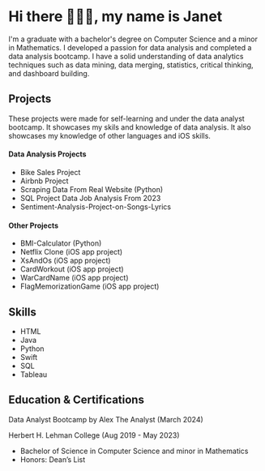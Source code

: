 # Hi there 👋👩‍💻, my name is Janet
I'm a graduate with a bachelor's degree on Computer Science and a minor in Mathematics. I developed a passion for data analysis and completed a data analysis bootcamp. I have a solid understanding of data analytics techniques such as data mining, data merging, statistics, critical thinking, and dashboard building.


## Projects
These projects were made for self-learning and under the data analyst bootcamp. It showcases my skils and knowledge of data analysis. It also showcases my knowledge of other languages and iOS skills.

#### Data Analysis Projects

* Bike Sales Project
* Airbnb Project
* Scraping Data From Real Website (Python)
* SQL Project Data Job Analysis From 2023
* Sentiment-Analysis-Project-on-Songs-Lyrics

#### Other Projects
* BMI-Calculator (Python)
* Netflix Clone (iOS app project)
* XsAndOs (iOS app project)
* CardWorkout (iOS app project)
* WarCardName (iOS app project)
* FlagMemorizationGame (iOS app project)

## Skills
* HTML
* Java
* Python
* Swift
* SQL
* Tableau


## Education & Certifications
Data Analyst Bootcamp by Alex The Analyst (March 2024)

Herbert H. Lehman College (Aug 2019 - May 2023)

- Bachelor of Science in Computer Science and minor in Mathematics
- Honors: Dean’s List



